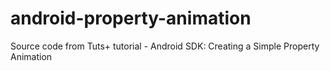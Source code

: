 android-property-animation
==========================

Source code from Tuts+ tutorial - Android SDK: Creating a Simple Property Animation
